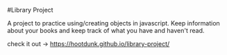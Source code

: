 #Library Project

A project to practice using/creating objects in javascript.  Keep information about your books and keep track of what you have and haven't read. 

check it out -> https://hootdunk.github.io/library-project/
